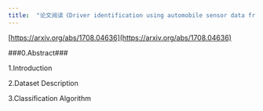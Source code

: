 ```yaml
---
title:  "论文阅读《Driver identification using automobile sensor data from a single turn》"
---
```

[https://arxiv.org/abs/1708.04636](https://arxiv.org/abs/1708.04636)

###0.Abstract###


1.Introduction




2.Dataset Description




3.Classification Algorithm